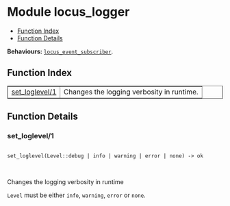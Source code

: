 

# Module locus_logger #
* [Function Index](#index)
* [Function Details](#functions)

__Behaviours:__ [`locus_event_subscriber`](locus_event_subscriber.md).

<a name="index"></a>

## Function Index ##


<table width="100%" border="1" cellspacing="0" cellpadding="2" summary="function index"><tr><td valign="top"><a href="#set_loglevel-1">set_loglevel/1</a></td><td>Changes the logging verbosity in runtime.</td></tr></table>


<a name="functions"></a>

## Function Details ##

<a name="set_loglevel-1"></a>

### set_loglevel/1 ###

<pre><code>
set_loglevel(Level::debug | info | warning | error | none) -&gt; ok
</code></pre>
<br />

Changes the logging verbosity in runtime

`Level` must be either `info`, `warning`, `error` or `none`.

